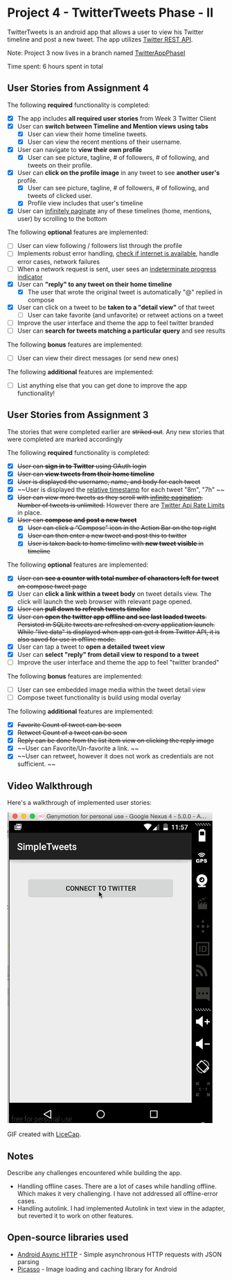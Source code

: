 # Project 4 - TwitterTweets Phase - II 

TwitterTweets is an android app that allows a user to view his Twitter timeline and post a new tweet. The app utilizes [Twitter REST API](https://dev.twitter.com/rest/public).

Note: Project 3 now lives in a branch named [TwitterAppPhaseI](https://github.com/skipit/TwitterTweets/tree/TwitterAppPhaseI)

Time spent: 6 hours spent in total

## User Stories from Assignment 4

The following **required** functionality is completed:

* [x] The app includes **all required user stories** from Week 3 Twitter Client
* [x] User can **switch between Timeline and Mention views using tabs**
  * [x] User can view their home timeline tweets.
  * [x] User can view the recent mentions of their username.
* [x] User can navigate to **view their own profile**
  * [x] User can see picture, tagline, # of followers, # of following, and tweets on their profile.
* [x] User can **click on the profile image** in any tweet to see **another user's** profile.
  * [x] User can see picture, tagline, # of followers, # of following, and tweets of clicked user.
  * [x] Profile view includes that user's timeline
* [x] User can [infinitely paginate](http://guides.codepath.com/android/Endless-Scrolling-with-AdapterViews) any of these timelines (home, mentions, user) by scrolling to the bottom

The following **optional** features are implemented:

* [ ] User can view following / followers list through the profile
* [ ] Implements robust error handling, [check if internet is available](http://guides.codepath.com/android/Sending-and-Managing-Network-Requests#checking-for-network-connectivity), handle error cases, network failures
* [ ] When a network request is sent, user sees an [indeterminate progress indicator](http://guides.codepath.com/android/Handling-ProgressBars#progress-within-actionbar)
* [x] User can **"reply" to any tweet on their home timeline**
  * [x] The user that wrote the original tweet is automatically "@" replied in compose
* [x] User can click on a tweet to be **taken to a "detail view"** of that tweet
  * [ ] User can take favorite (and unfavorite) or retweet actions on a tweet
* [ ] Improve the user interface and theme the app to feel twitter branded
* [ ] User can **search for tweets matching a particular query** and see results

The following **bonus** features are implemented:

* [ ] User can view their direct messages (or send new ones)

The following **additional** features are implemented:

* [ ] List anything else that you can get done to improve the app functionality!


## User Stories from Assignment 3 

The stories that were completed earlier are ~~striked out~~. Any new stories that were completed are marked accordingly

The following **required** functionality is completed:

* [x]	~~User can **sign in to Twitter** using OAuth login~~
* [x]	~~User can **view tweets from their home timeline**~~
  * [x] ~~User is displayed the username, name, and body for each tweet~~
  * [x] ~~User is displayed the [relative timestamp](https://gist.github.com/nesquena/f786232f5ef72f6e10a7) for each tweet "8m", "7h" ~~
  * [x] ~~User can view more tweets as they scroll with [infinite pagination](http://guides.codepath.com/android/Endless-Scrolling-with-AdapterViews). Number of tweets is unlimited.~~
    However there are [Twitter Api Rate Limits](https://dev.twitter.com/rest/public/rate-limiting) in place.
* [x] ~~User can **compose and post a new tweet**~~
  * [x] ~~User can click a “Compose” icon in the Action Bar on the top right~~
  * [x] ~~User can then enter a new tweet and post this to twitter~~
  * [x] ~~User is taken back to home timeline with **new tweet visible** in timeline~~

The following **optional** features are implemented:

* [x] ~~User can **see a counter with total number of characters left for tweet** on compose tweet page~~
* [x] User can **click a link within a tweet body** on tweet details view. The click will launch the web browser with relevant page opened.
* [x] ~~User can **pull down to refresh tweets timeline**~~
* [x] ~~User can **open the twitter app offline and see last loaded tweets**. Persisted in SQLite tweets are refreshed on every application launch. While "live data" is displayed when app can get it from Twitter API, it is also saved for use in offline mode.~~
* [x] User can tap a tweet to **open a detailed tweet view**
* [x] User can **select "reply" from detail view to respond to a tweet**
* [ ] Improve the user interface and theme the app to feel "twitter branded"

The following **bonus** features are implemented:

* [ ] User can see embedded image media within the tweet detail view
* [ ] Compose tweet functionality is build using modal overlay

The following **additional** features are implemented:

* [x] ~~Favorite Count of tweet can be seen~~
* [x] ~~Retweet Count of a tweet can be seen~~
* [x] ~~Reply can be done from the list item view on clicking the reply image~~
* [x] ~~User can Favorite/Un-favorite a link. ~~
* [x] ~~User can retweet, however it does not work as credentials are not sufficient. ~~

## Video Walkthrough 

Here's a walkthrough of implemented user stories:

<img src='anim_walkthrough.gif' title='Video Walkthrough' width='' alt='Video Walkthrough' />

GIF created with [LiceCap](http://www.cockos.com/licecap/).

## Notes

Describe any challenges encountered while building the app.

* Handling offline cases. There are a lot of cases while handling offline. Which makes it very challenging. I have not addressed all offline-error cases. 
* Handling autolink. I had implemented Autolink in text view in the adapter, but reverted it to work on other features. 

## Open-source libraries used

- [Android Async HTTP](https://github.com/loopj/android-async-http) - Simple asynchronous HTTP requests with JSON parsing
- [Picasso](http://square.github.io/picasso/) - Image loading and caching library for Android

